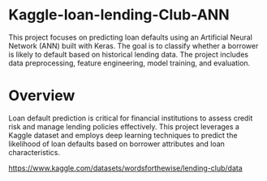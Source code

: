 # Kaggle-loan-lending-Club-ANN
This project focuses on predicting loan defaults using an Artificial Neural Network (ANN) built with Keras. The goal is to classify whether a borrower is likely to default based on historical lending data. The project includes data preprocessing, feature engineering, model training, and evaluation.
# Overview
Loan default prediction is critical for financial institutions to assess credit risk and manage lending policies effectively. This project leverages a Kaggle dataset and employs deep learning techniques to predict the likelihood of loan defaults based on borrower attributes and loan characteristics.

https://www.kaggle.com/datasets/wordsforthewise/lending-club/data
